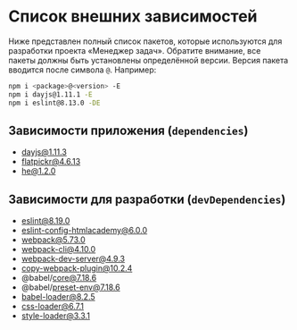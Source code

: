 # Список внешних зависимостей

Ниже представлен полный список пакетов, которые используются для разработки проекта «Менеджер задач». Обратите внимание, все пакеты должны быть установлены определённой версии. Версия пакета вводится после символа `@`. Например:

```bash
npm i <package>@<version> -E
npm i dayjs@1.11.1 -E
npm i eslint@8.13.0 -DE
```

## Зависимости приложения (`dependencies`)

- dayjs@1.11.3
- flatpickr@4.6.13
- he@1.2.0

## Зависимости для разработки (`devDependencies`)

- eslint@8.19.0
- eslint-config-htmlacademy@6.0.0
- webpack@5.73.0
- webpack-cli@4.10.0
- webpack-dev-server@4.9.3
- copy-webpack-plugin@10.2.4
- @babel/core@7.18.6
- @babel/preset-env@7.18.6
- babel-loader@8.2.5
- css-loader@6.7.1
- style-loader@3.3.1

